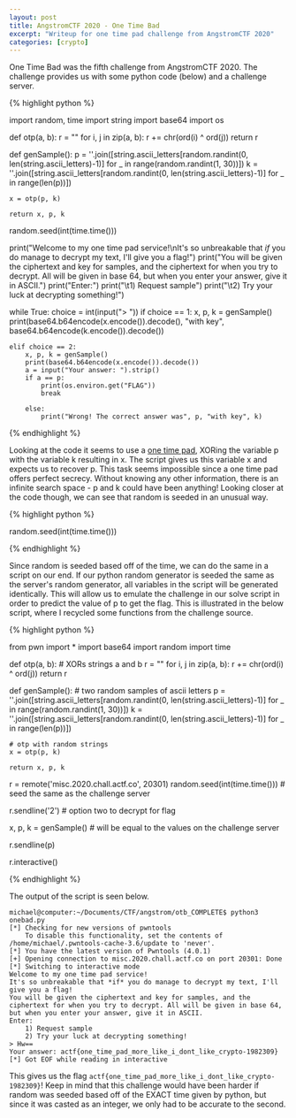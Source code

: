 ```yaml
---
layout: post
title: AngstromCTF 2020 - One Time Bad
excerpt: "Writeup for one time pad challenge from AngstromCTF 2020"
categories: [crypto]
---
```


One Time Bad was the fifth challenge from AngstromCTF 2020. The challenge provides us with some python code (below) and a challenge server. 

{% highlight python %}

import random, time
import string
import base64
import os

def otp(a, b):
	r = ""
	for i, j in zip(a, b):
		r += chr(ord(i) ^ ord(j))
	return r


def genSample():
	p = ''.join([string.ascii_letters[random.randint(0, len(string.ascii_letters)-1)] for _ in range(random.randint(1, 30))])
	k = ''.join([string.ascii_letters[random.randint(0, len(string.ascii_letters)-1)] for _ in range(len(p))])

	x = otp(p, k)

	return x, p, k

random.seed(int(time.time()))

print("Welcome to my one time pad service!\nIt's so unbreakable that *if* you do manage to decrypt my text, I'll give you a flag!")
print("You will be given the ciphertext and key for samples, and the ciphertext for when you try to decrypt. All will be given in base 64, but when you enter your answer, give it in ASCII.")
print("Enter:")
print("\t1) Request sample")
print("\t2) Try your luck at decrypting something!")

while True:
	choice = int(input("> "))
	if choice == 1:
		x, p, k = genSample()
		print(base64.b64encode(x.encode()).decode(), "with key", base64.b64encode(k.encode()).decode())

	elif choice == 2:
		x, p, k = genSample()
		print(base64.b64encode(x.encode()).decode())
		a = input("Your answer: ").strip()
		if a == p:
			print(os.environ.get("FLAG"))
			break

		else:
			print("Wrong! The correct answer was", p, "with key", k)

{% endhighlight %}

Looking at the code it seems to use a [one time pad](https://en.wikipedia.org/wiki/One-time_pad), XORing the variable p with the variable k resulting in x. The script gives us this variable x and expects us to recover p. This task seems impossible since a one time pad offers perfect secrecy. Without knowing any other information, there is an infinite search space - p and k could have been anything! Looking closer at the code though, we can see that random is seeded in an unusual way. 

{% highlight python %}

random.seed(int(time.time()))

{% endhighlight %}

Since random is seeded based off of the time, we can do the same in a script on our end. If our python random generator is seeded the same as the server's random generator, all variables in the script will be generated identically. This will allow us to emulate the challenge in our solve script in order to predict the value of p to get the flag. This is illustrated in the below script, where I recycled some functions from the challenge source. 

{% highlight python %}

from pwn import * 
import base64
import random
import time

def otp(a, b):
	# XORs strings a and b
	r = ""
	for i, j in zip(a, b):
		r += chr(ord(i) ^ ord(j))
	return r


def genSample():
	# two random samples of ascii letters
	p = ''.join([string.ascii_letters[random.randint(0, len(string.ascii_letters)-1)] for _ in range(random.randint(1, 30))])
	k = ''.join([string.ascii_letters[random.randint(0, len(string.ascii_letters)-1)] for _ in range(len(p))])

	# otp with random strings
	x = otp(p, k)

	return x, p, k



r = remote('misc.2020.chall.actf.co', 20301)
random.seed(int(time.time())) # seed the same as the challenge server

r.sendline('2') # option two to decrypt for flag

x, p, k = genSample() # will be equal to the values on the challenge server

r.sendline(p)

r.interactive()

{% endhighlight %}

The output of the script is seen below.

```
michael@computer:~/Documents/CTF/angstrom/otb_COMPLETE$ python3 onebad.py 
[*] Checking for new versions of pwntools
    To disable this functionality, set the contents of /home/michael/.pwntools-cache-3.6/update to 'never'.
[*] You have the latest version of Pwntools (4.0.1)
[+] Opening connection to misc.2020.chall.actf.co on port 20301: Done
[*] Switching to interactive mode
Welcome to my one time pad service!
It's so unbreakable that *if* you do manage to decrypt my text, I'll give you a flag!
You will be given the ciphertext and key for samples, and the ciphertext for when you try to decrypt. All will be given in base 64, but when you enter your answer, give it in ASCII.
Enter:
    1) Request sample
    2) Try your luck at decrypting something!
> Hw==
Your answer: actf{one_time_pad_more_like_i_dont_like_crypto-1982309}
[*] Got EOF while reading in interactive
```

This gives us the flag `actf{one_time_pad_more_like_i_dont_like_crypto-1982309}`! Keep in mind that this challenge would have been harder if random was seeded based off of the EXACT time given by python, but since it was casted as an integer, we only had to be accurate to the second.